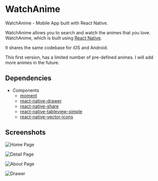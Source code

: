 # WatchAnime

WatchAnime - Mobile App built with React Native.

WatchAnime allows you to search and watch the animes that you love. WatchAnime, which is built using [React Native](https://facebook.github.io/react-native/).

It shares the same codebase for iOS and Android.

This first version, has a limited number of pre-defined animes. I will add more animes in the future.


## Dependencies

  - Components
    - [moment](https://github.com/moment/moment)
    - [react-native-drawer](https://github.com/root-two/react-native-drawer)
    - [react-native-share](https://github.com/EstebanFuentealba/react-native-share)
    - [react-native-tableview-simple](https://github.com/Purii/react-native-tableview-simple)
    - [react-native-vector-icons](https://github.com/oblador/react-native-vector-icons)


## Screenshots

  ![Home Page](/img/screenshots/home-page.png)

  ![Detail Page](/img/screenshots/detail-page.png)

  ![About Page](/img/screenshots/about-page.png)

  ![Drawer](/img/screenshots/drawer.png)
